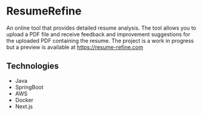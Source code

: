# ResumeRefine

An online tool that provides detailed resume analysis. The tool allows you to upload a PDF file and receive feedback and improvement suggestions for the uploaded PDF containing the resume. The project is a work in progress but a preview is available at https://resume-refine.com

## Technologies
- Java
- SpringBoot
- AWS
- Docker
- Next.js